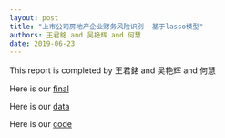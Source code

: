 ```yaml
---
layout: post
title: "上市公司房地产企业财务风险识别——基于lasso模型"
authors: 王君銘 and 吴艳辉 and 何慧
date: 2019-06-23
---
```


This report is completed by 王君銘 and 吴艳辉 and 何慧

Here is our  [final]({{site.baseurl}}/assets/final.pdf)

Here is our  [data]({/assets/data.csv)

Here is our  [code](/assets/code.do)
